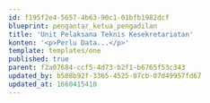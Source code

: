 ```yaml
---
id: f195f2e4-5657-4b63-90c1-01bfb1982dcf
blueprint: pengantar_ketua_pengadilan
title: 'Unit Pelaksana Teknis Kesekretariatan'
konten: '<p>Perlu Data...</p>'
template: templates/one
published: true
parent: f2a07684-ccf5-4d73-b2f1-b6765f53c343
updated_by: b508b92f-3365-4525-87cb-07d49957fd67
updated_at: 1660415410
---
```


